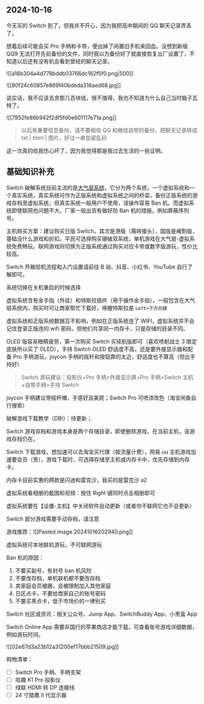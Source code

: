 ## 2024-10-16

今天买的 Switch 到了，但我并不开心，因为我把高中期间的 QQ 聊天记录弄丢了。

想着后续可能会买 Pro 手柄和卡带，便出掉了闲置旧手机来回血。没想到新版 QQ9 无法打开先前备份的文件，同时我以为备份好了就直接恢复出厂设置了，不知道以后还有没有机会看到曾经的聊天记录。

![[a16b304a4d778bddb03766dc162f5f0.png|500]]

![[80f24c60857e869f40bdeda316aed68.jpg]]

说实话，我不应该去贪那几百块钱，很不值得，我也不知道为什么自己当时脑子瓦特了。

![[7952fe86b942f2df5fd0e601117e71a.png]]

> 以后有重要信息备份，请不要相信 QQ 和微信自带的备份，把聊天记录转成 txt | html | 图片，好过一串加密乱码

这一次真的给我伤心坏了，因为我觉得那是我过去生活的一些证明。

## 基础知识补充

Switch 破解系统目前主流的是[大气层系统](https://github.com/Atmosphere-NX/Atmosphere)，它分为两个系统，一个虚拟系统和一个真实系统，真实系统可作为正版系统和虚拟系统之间的桥梁，备份正版系统的游戏存档至虚拟系统，但真实系统一般用户不使用，误操作容易 Ban 机。而虚拟系统即使联网也问题不大，厂家一般出货有做好防 Ban 机的措施，例如屏蔽序列号。

主机购买方案：建议购买日版 Switch，其次是港版（需转接头），国版是阉割版，基础没什么游戏和折扣。平民可选择购买硬破双系统，单机游戏在大气层-虚拟系统免费畅玩，联网游戏则切换为正版系统通过购买对应卡带或数字版游玩，性价比较高。

Switch 开箱验机流程和入门设置请前往 B 站、抖音、小红书、YouTube 自行了解即可。

系统切换在关机重启的时候选择

虚拟系统含有金手指（外挂）和特斯拉插件（用于操作金手指），一般包含在大气层系统内，购买时可让商家帮忙下载好，唤醒特斯拉是 `Left+下方向键`

虚拟系统和正版系统数据互不影响，例如在正版系统连了 WIFI，虚拟系统并不会记住登录正版连的 wifi 密码，但他们共享同一内存卡，只是存储的目录不同。

OLED 版容易眼睛疲劳，第一次购买 Switch 买续航版即可（喜欢喷射战士 3 限定皮肤所以买了 OLED），手持 Switch OLED 舒适度不高，还是要外接显示器和配备 Pro 手柄游玩，joycon 手柄的摇杆和按钮靠的太近，舒适度也不算高（但比手持好）

> Switch 游玩建议：投影仪+Pro 手柄>外接显示屏+Pro 手柄>Switch 主机+自带手柄>手持 Switch

joycon 手柄建议带摇杆帽，手感好且美观；Switch Pro 可喷漆改色（淘宝闲鱼自行搜索）

破解游戏下载教学（DBI）：待更新；

Switch 游戏存档和游戏本身是两个存储目录，即使删除游戏，在当前主机，该游戏存档仍在。

Switch 下载游戏，想加速可以去淘宝买代理（按流量计费），网易 uu 主机游戏加速要会员（贵），游戏下载时，可选择存储至主机或内存卡中，优先存储到内存卡。

内存卡目前实惠的两款是闪迪和雷克沙，我买的是雷克沙 a2

虚拟系统看相册的截图和视频：按住 Right 键同时点击相册即可

虚拟系统要在【设置-主机】中关闭软件自动更新（或者你不联网它也不会更新）

Switch 部分游戏需要手动存档，请注意

游戏推荐：![[Pasted image 20241016202940.png]]

虚拟系统可本地联机游玩，不可联网游玩

Ban 机的原因：
1. 不要买副号，有封号 ban 机风险
2. 不要改存档，单机联机都不要改存档
3. 卖家庭会员被踢，会被限制加入其他家庭
4. 日区点卡，不要给商家自己的账号密码
5. 不要买黑点卡，低于市场价的一律别买

Switch 社区或资讯：相关公众号、Jump App、SwitchBuddy App、小黑盒 App

Switch Online App 需要非国行的苹果商店才能下载，可查看账号游戏详细数据，例如游玩时间。

![[02e67d3a23b12a31200ef17bbb21509.jpg]]

购物清单：
- [ ] Switch Pro 手柄、手柄支架
- [ ] 哈趣 K1 Pro 投影仪
- [ ] 绿联 HDMI 转 DP 连接线
- [ ] 24 寸猎鹰 II 代显示器